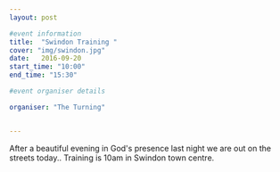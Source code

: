 ```yaml
---
layout: post

#event information
title:  "Swindon Training "
cover: "img/swindon.jpg"
date:   2016-09-20
start_time: "10:00"
end_time: "15:30" 

#event organiser details

organiser: "The Turning"


---
```


After a beautiful evening in God's presence last night we are out on the streets today..
Training is 10am in Swindon town centre.
